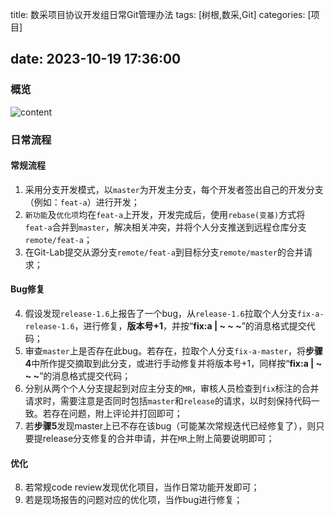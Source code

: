 title: 数采项目协议开发组日常Git管理办法
tags: [树根,数采,Git]
categories: [项目]

date: 2023-10-19 17:36:00
---
### 概览

![content](https://api.onedrive.com/v1.0/shares/s!AuARQ03xNIEng_Z03X9gHM0XRTYtYQ/root/content)

### 日常流程

#### 常规流程

1. 采用分支开发模式，以`master`为开发主分支，每个开发者签出自己的开发分支（例如：`feat-a`）进行开发；
2. `新功能`及`优化项`均在`feat-a`上开发，开发完成后，使用`rebase(变基)`方式将`feat-a`合并到`master`，解决相关冲突，并将个人分支推送到远程仓库分支`remote/feat-a`；
3. 在Git-Lab提交从源分支`remote/feat-a`到目标分支`remote/master`的合并请求； 

#### Bug修复

4. 假设发现`release-1.6`上报告了一个bug，从`release-1.6`拉取个人分支`fix-a-release-1.6`，进行修复，**版本号+1**，并按“**fix:a | ~ ~ ~**”的消息格式提交代码；
5. 审查`master`上是否存在此bug。若存在，拉取个人分支`fix-a-master`，将**步骤4**中所作提交摘取到此分支，或进行手动修复并将版本号+1，同样按“**fix:a | ~ ~ ~**”的消息格式提交代码；
6. 分别从两个个人分支提起到对应主分支的`MR`，审核人员检查到`fix`标注的合并请求时，需要注意是否同时包括`master`和`release`的请求，以时刻保持代码一致。若存在问题，附上评论并打回即可；
7. 若**步骤5**发现master上已不存在该bug（可能某次常规迭代已经修复了），则只要提release分支修复的合并申请，并在`MR`上附上简要说明即可；

#### 优化

8. 若常规code review发现优化项目，当作日常功能开发即可；
9. 若是现场报告的问题对应的优化项，当作bug进行修复；
